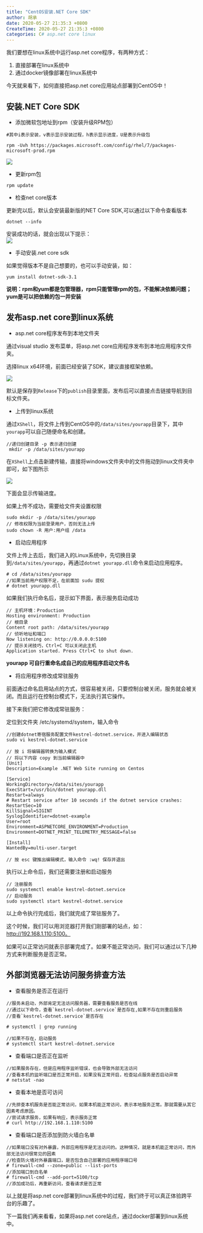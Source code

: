```yaml
---
title: "CentOS安装.NET Core SDK"
author: 胡承
date: 2020-05-27 21:35:3 +0800
CreateTime: 2020-05-27 21:35:3 +0800
categories: C# asp.net core linux
---
```


我们要想在linux系统中运行asp.net core程序，有两种方式：
1. 直接部署在linux系统中  
2. 通过docker镜像部署在linux系统中

<!-- more -->
今天就来看下，如何直接把asp.net core应用站点部署到CentOS中！

## 安装.NET Core SDK

- 添加微软包地址到rpm（安装升级RPM包）

```
#其中i表示安装，v表示显示安装过程，h表示显示进度，U是表示升级包

rpm -Uvh https://packages.microsoft.com/config/rhel/7/packages-microsoft-prod.rpm
```
![](http://image.acmx.xyz/hucheng%2F2020527941345904.jpg)

- 更新rpm包

```
rpm update
```
- 检查net core版本

更新完以后，默认会安装最新版的NET Core SDK,可以通过以下命令查看版本

```
dotnet --info

```
安装成功的话，就会出现以下提示：  
![](http://image.acmx.xyz/hucheng%2F2020527942165920.jpg)

- 手动安装.net core sdk

如果觉得版本不是自己想要的，也可以手动安装，如：  
```
yum install dotnet-sdk-3.1
```
**说明：rpm和yum都是包管理器，rpm只能管理rpm的包，不能解决依赖问题；yum是可以把依赖的包一并安装**

## 发布asp.net core到linux系统

- asp.net core程序发布到本地文件夹

通过visual studio 发布菜单，将asp.net core应用程序发布到本地应用程序文件夹。

选择linux x64环境，前面已经安装了SDK，建议直接框架依赖。

![](http://image.acmx.xyz/hucheng%2F2020527144291576.jpg)

默认是保存到`Release`下的`publish`目录里面，发布后可以直接点击链接导航到目标文件夹。

- 上传到linux系统

通过`XShell`，将文件上传到CentOS中的`/data/sites/yourapp`目录下，其中`yourapp`可以自己随便命名和创建。

```
//递归创建目录 -p 表示递归创建
 mkdir -p /data/sites/yourapp
 ```
 在`XShell`上点击新建传输，直接将windows文件夹中的文件拖动到linux文件夹中即可，如下图所示

![](http://image.acmx.xyz/hucheng%2F2020527141188297.jpg)

下面会显示传输进度。

如果上传不成功，需要给文件夹设置权限
```
sudo mkdir -p /data/sites/yourapp
// 修改权限为当前登录用户，否则无法上传
sudo chown -R 用户:用户组 /data
```

- 启动应用程序

文件上传上去后，我们进入的Linux系统中，先切换目录到`/data/sites/yourapp`，再通过`dotnet yourapp.dll`命令来启动应用程序。

```
# cd /data/sites/yourapp
//如果当前用户权限不足，在前面加 sudu 提权
# dotnet yourapp.dll
```
如果我们执行命名后，提示如下界面，表示服务启动成功

```
// 主机环境：Production
Hosting environment: Production
// 根目录
Content root path: /data/sites/yourapp
// 侦听地址和端口
Now listening on: http://0.0.0.0:5100
// 提示关闭技巧，Ctrl+C 可以关闭此主机
Application started. Press Ctrl+C to shut down.
```
**yourapp 可自行重命名成自己的应用程序启动文件名**

- 将应用程序修改成常驻服务

前面通过命名启用站点的方式，很容易被关闭，只要控制台被关闭，服务就会被关闭。而且运行在控制台模式下，无法执行其它操作。

接下来我们把它修改成常驻服务：

定位到文件夹 /etc/systemd/system，输入命令

```
//创建dotnet寄宿服务配置文件kestrel-dotnet.service，并进入编辑状态
sudo vi kestrel-dotnet.service

// 按 i 将编辑器转换为输入模式
// 将以下内容 copy 到当前编辑器中
[Unit]
Description=Example .NET Web Site running on Centos

[Service]
WorkingDirectory=/data/sites/yourapp
ExecStart=/usr/bin/dotnet yourapp.dll
Restart=always
# Restart service after 10 seconds if the dotnet service crashes:
RestartSec=10
KillSignal=SIGINT
SyslogIdentifier=dotnet-example
User=root
Environment=ASPNETCORE_ENVIRONMENT=Production
Environment=DOTNET_PRINT_TELEMETRY_MESSAGE=false

[Install]
WantedBy=multi-user.target

// 按 esc 键推出编辑模式，输入命令 :wq! 保存并退出

```
执行以上命令后，我们还需要注册和启动服务

```
// 注册服务
sudo systemctl enable kestrel-dotnet.service
// 启动服务
sudo systemctl start kestrel-dotnet.service
```

以上命令执行完成后，我们就完成了常驻服务了。

这个时候，我们可以用浏览器打开我们刚部署的站点，如：http://192.168.1.110:5100。

如果可以正常访问就表示部署完成了。如果不能正常访问，我们可以通过以下几种方式来判断服务是否正常。

## 外部浏览器无法访问服务排查方法

- 查看服务是否正在运行

```
//服务未启动，外部肯定无法访问服务器，需要查看服务是否在线
//通过以下命令，查看`kestrel-dotnet.service`是否存在,如果不存在则重启服务
//查看`kestrel-dotnet.service`是否存在

# systemctl | grep running

//如果不存在，启动服务
# systemctl start kestrel-dotnet.service

```

- 查看端口是否正在监听

```
//如果服务存在，但是应用程序监听错误，也会导致外部无法访问
//查看本机的监听端口是否正常开启，如果没有正常开启，检查站点服务是否启动异常
# netstat -nao

```
- 查看本地是否可访问

```
//先排查本机服务是否能正常访问，如果本机能正常访问，表示本地服务正常。那就需要从其它因素考虑原因。
//尝试请求服务，如果有响应，表示服务正常
# curl http://192.168.1.110:5100

```

- 查看端口是否添加到防火墙白名单

```
//如果端口没有对外暴露，外部应用程序是无法访问的。这种情况，就是本机能正常访问，而外部无法访问很常见的因素
//检查防火墙对外暴露端口，是否包含自己部署的应用程序端口号
# firewall-cmd --zone=public --list-ports
//添加端口到白名单
# firewall-cmd --add-port=5100/tcp
//添加成功后，再重新访问，查看请求是否正常
```

以上就是将asp.net core部署到linux系统中的过程，我们终于可以真正体验跨平台的乐趣了。

下一篇我们再来看看，如果将asp.net core站点，通过docker部署到linux系统中。

